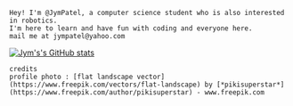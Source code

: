 ```
Hey! I'm @JymPatel, a computer science student who is also interested in robotics.  
I'm here to learn and have fun with coding and everyone here.  
mail me at jympatel@yahoo.com  
```

[![Jym's's GitHub stats](https://github-readme-stats.vercel.app/api?username=JymPatel&count_private=true&show_icons=true&icon_color=159957&title_color=159957&text_color=1e6bb8&border_color=1e6bb8&border_radius=12)](https://github.com/JymPatel/github-readme-stats)  

```
credits  
profile photo : [flat landscape vector](https://www.freepik.com/vectors/flat-landscape) by [*pikisuperstar*](https://www.freepik.com/author/pikisuperstar) - www.freepik.com  
```

